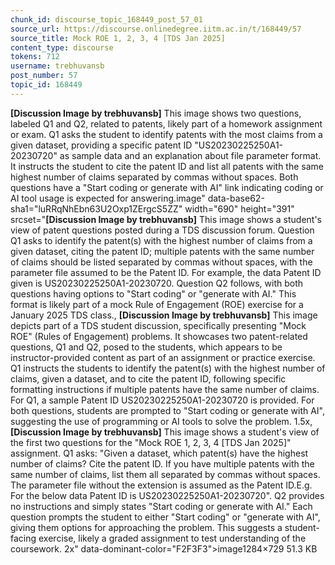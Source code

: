 ```yaml
---
chunk_id: discourse_topic_168449_post_57_01
source_url: https://discourse.onlinedegree.iitm.ac.in/t/168449/57
source_title: Mock ROE 1, 2, 3, 4 [TDS Jan 2025]
content_type: discourse
tokens: 712
username: trebhuvansb
post_number: 57
topic_id: 168449
---
```


**[Discussion Image by trebhuvansb]** This image shows two questions, labeled Q1 and Q2, related to patents, likely part of a homework assignment or exam. Q1 asks the student to identify patents with the most claims from a given dataset, providing a specific patent ID "US20230225250A1-20230720" as sample data and an explanation about file parameter format. It instructs the student to cite the patent ID and list all patents with the same highest number of claims separated by commas without spaces. Both questions have a "Start coding or generate with AI" link indicating coding or AI tool usage is expected for answering.image" data-base62-sha1="luRRqNhEbn63U2Oxp1ZErgcS5ZZ" width="690" height="391" srcset="**[Discussion Image by trebhuvansb]** This image shows a student's view of patent questions posted during a TDS discussion forum. Question Q1 asks to identify the patent(s) with the highest number of claims from a given dataset, citing the patent ID; multiple patents with the same number of claims should be listed separated by commas without spaces, with the parameter file assumed to be the Patent ID. For example, the data Patent ID given is US20230225250A1-20230720. Question Q2 follows, with both questions having options to "Start coding" or "generate with AI." This format is likely part of a mock Rule of Engagement (ROE) exercise for a January 2025 TDS class., **[Discussion Image by trebhuvansb]** This image depicts part of a TDS student discussion, specifically presenting "Mock ROE" (Rules of Engagement) problems. It showcases two patent-related questions, Q1 and Q2, posed to the students, which appears to be instructor-provided content as part of an assignment or practice exercise. Q1 instructs the students to identify the patent(s) with the highest number of claims, given a dataset, and to cite the patent ID, following specific formatting instructions if multiple patents have the same number of claims. For Q1, a sample Patent ID US20230225250A1-20230720 is provided. For both questions, students are prompted to "Start coding or generate with AI", suggesting the use of programming or AI tools to solve the problem. 1.5x, **[Discussion Image by trebhuvansb]** This image shows a student's view of the first two questions for the "Mock ROE 1, 2, 3, 4 [TDS Jan 2025]" assignment. Q1 asks: "Given a dataset, which patent(s) have the highest number of claims? Cite the patent ID. If you have multiple patents with the same number of claims, list them all separated by commas without spaces. The parameter file without the extension is assumed as the Patent ID.E.g. For the below data Patent ID is US20230225250A1-20230720". Q2 provides no instructions and simply states "Start coding or generate with AI." Each question prompts the student to either "Start coding" or "generate with AI", giving them options for approaching the problem. This suggests a student-facing exercise, likely a graded assignment to test understanding of the coursework. 2x" data-dominant-color="F2F3F3">image1284×729 51.3 KB
